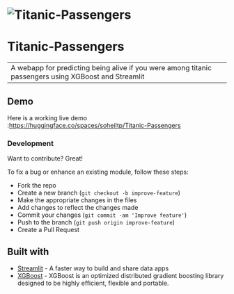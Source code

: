# ![Titanic-Passengers](https://iharsh234.github.io/WebApp/images/demo/demo_landing.JPG)
# Titanic-Passengers
<table>
<tr>
<td>
  A webapp for predicting being alive if you were among titanic passengers using XGBoost and Streamlit
</td>
</tr>
</table>


## Demo
Here is a working live demo :https://huggingface.co/spaces/soheiltp/Titanic-Passengers


### Development
Want to contribute? Great!

To fix a bug or enhance an existing module, follow these steps:

- Fork the repo
- Create a new branch (`git checkout -b improve-feature`)
- Make the appropriate changes in the files
- Add changes to reflect the changes made
- Commit your changes (`git commit -am 'Improve feature'`)
- Push to the branch (`git push origin improve-feature`)
- Create a Pull Request 

## Built with 

- [Streamlit](https://streamlit.io/) - A faster way to build and share data apps
- [XGBoost](https://xgboost.readthedocs.io/en/stable/) - XGBoost is an optimized distributed gradient boosting library designed to be highly efficient, flexible and portable. 
